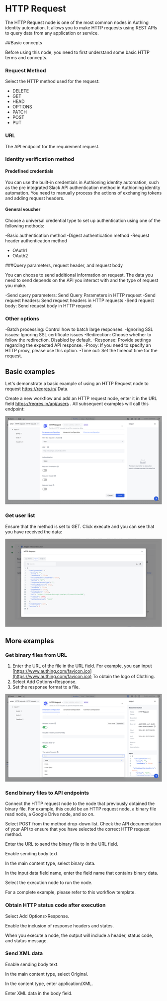# HTTP Request

The HTTP Request node is one of the most common nodes in Authing identity automation. It allows you to make HTTP requests using REST APIs to query data from any application or service.

##Basic concepts

Before using this node, you need to first understand some basic HTTP terms and concepts.

### Request Method

Select the HTTP method used for the request:

- DELETE
- GET
- HEAD
- OPTIONS
- PATCH
- POST
- PUT

### URL

The API endpoint for the requirement request.


### Identity verification method

#### Predefined credentials

You can use the built-in credentials in Authioning identity automation, such as the pre integrated Slack API authentication method in Authioning identity automation. You need to manually process the actions of exchanging tokens and adding request headers.

#### General voucher

Choose a universal credential type to set up authentication using one of the following methods:

-Basic authentication method
-Digest authentication method
-Request header authentication method
- OAuth1
- OAuth2

###Query parameters, request header, and request body

You can choose to send additional information on request. The data you need to send depends on the API you interact with and the type of request you make.

-Send query parameters: Send Query Parameters in HTTP request
-Send request headers: Send request headers in HTTP requests
-Send request body: Send request body in HTTP request

### Other options

-Batch processing: Control how to batch large responses.
-Ignoring SSL issues: Ignoring SSL certificate issues
-Redirection: Choose whether to follow the redirection. Disabled by default.
-Response: Provide settings regarding the expected API response.
-Proxy: If you need to specify an HTTP proxy, please use this option.
-Time out: Set the timeout time for the request.

## Basic examples

Let's demonstrate a basic example of using an HTTP Request node to request https://reqres.in/ Data.

Create a new workflow and add an HTTP request node, enter it in the URL field https://reqres.in/api/users . All subsequent examples will call this endpoint:

![](../static/MHsLbXgw8o3FtIxy0uSc85u2nxf.png)

### Get user list

Ensure that the method is set to GET. Click execute and you can see that you have received the data:

![](../static/T7vAbofTgo9kzUx3L3ZcEl4Pnmh.png)

<!-- ### Add user

1. Select POST from the method dropdown list,
2. Open the request body button
3. Click to add parameters
4. Enter 'name' in the<strong> Name </strong>field.
5. Enter 'Neo' in the value field.
6. Click to add parameters
7. Enter 'job' in the<strong> Name </strong>field.
8. Enter 'Programmer' in the<strong> Value </strong>field.

![](../static/FsejbkWQsoxhH4xbJnVc2iJ8nzX.png) -->

<!-- After clicking save, execute:

![](../static/Rj7wb8Sa3oAJIXxqVWIcYb9nnje.png)  -->

## More examples

### Get binary files from URL

1. Enter the URL of the file in the URL field. For example, you can input [https://www.authing.com/favicon.ico](https://www.authing.com/favicon.ico) To obtain the logo of Clothing.
2. Select Add Options>Response.
3. Set the response format to a file.

![](../static/boxcn09lFDkfVoITrxvMS8y3MXf.png)

### Send binary files to API endpoints

Connect the HTTP request node to the node that previously obtained the binary file. For example, this could be an HTTP request node, a binary file read node, a Google Drive node, and so on.

Select POST from the method drop-down list. Check the API documentation of your API to ensure that you have selected the correct HTTP request method.

Enter the URL to send the binary file to in the URL field.

Enable sending body text.

In the main content type, select binary data.

In the input data field name, enter the field name that contains binary data.

Select the execution node to run the node.

For a complete example, please refer to this workflow template.

### Obtain HTTP status code after execution

Select Add Options>Response.

Enable the inclusion of response headers and states.

When you execute a node, the output will include a header, status code, and status message.

### Send XML data

Enable sending body text.

In the main content type, select Original.

In the content type, enter application/XML.

Enter XML data in the body field.

